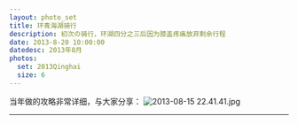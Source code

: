 ```yaml
---
layout: photo_set
title: 环青海湖骑行
description: 初次の骑行，环湖四分之三后因为膝盖疼痛放弃剩余行程
date: 2013-8-20 10:00:00
datedesc: 2013年8月
photos:
  set: 2013Qinghai
  size: 6
---
```

当年做的攻略非常详细，与大家分享：
![2013-08-15 22.41.41.jpg](https://s2.loli.net/2023/02/26/5LAaPj1ZO72J9Sn.jpg)

---